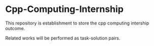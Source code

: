 # Cpp-Computing-Internship

This repository is establishment to store the cpp computing intership outcome.

Related works will be performed as task-solution pairs.
